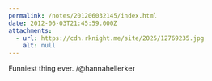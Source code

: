 ```yaml
---
permalink: /notes/201206032145/index.html
date: 2012-06-03T21:45:59.000Z
attachments:
  - url: https://cdn.rknight.me/site/2025/12769235.jpg
    alt: null
---
```


Funniest thing ever. /@hannahellerker
